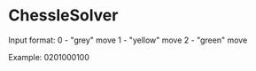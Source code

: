 # ChessleSolver

Input format:
0 - "grey" move
1 - "yellow" move
2 - "green" move

Example: 0201000100

